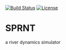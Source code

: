[![Build Status](https://travis-ci.org/frank-y-liu/SPRNT?branch=master)](https://travis-ci.org/frank-y-liu/SPRNT)
[![License](https://img.shields.io/badge/License-EPL%201.0-red.svg)](https://opensource.org/licenses/EPL-1.0)

SPRNT
=====

a river dynamics simulator
